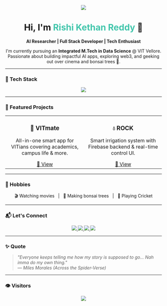 <!-- Rishi Kethan Reddy - GitHub Profile README (Markdown-Only Version) -->

<p align="center">
  <img src="https://img.shields.io/badge/Welcome-black?style=flat-square&logo=github&logoColor=white" />
</p>

<h1 align="center">Hi, I'm <span style="color:#43C6AC">Rishi Kethan Reddy</span> 👋</h1>

<p align="center"><strong>AI Researcher | Full Stack Developer | Tech Enthusiast</strong></p>

<p align="center">
I'm currently pursuing an <strong>Integrated M.Tech in Data Science</strong> @ VIT Vellore. <br>
Passionate about building impactful AI apps, exploring web3, and geeking out over cinema and bonsai trees 🌱.
</p>

---

### 🧠 Tech Stack
<p align="center">
  <img src="https://skillicons.dev/icons?i=html,css,js,ts,react,nodejs,tailwind,firebase,supabase,python,java,cpp" />
</p>

---

### 🚀 Featured Projects

<table align="center">
  <tr>
    <td align="center" width="300">
      <h3>🧭 VITmate</h3>
      <p>All-in-one smart app for VITians covering academics, campus life & more.</p>
      <a href="https://drive.google.com/file/d/1SrE6RSgknQ0-uYPYTbXAgiqyJrjTxk6x/view?usp=drivesdk" target="_blank">🔗 View</a>
    </td>
    <td align="center" width="300">
      <h3>💧 ROCK</h3>
      <p>Smart irrigation system with Firebase backend & real-time control UI.</p>
      <a href="https://rock-irrigation-app-2.web.app/" target="_blank">🔗 View</a>
    </td>
  </tr>
</table>

---

### 🧩 Hobbies

<p align="center">🎬 Watching movies &nbsp;&nbsp;|&nbsp;&nbsp; 🌿 Making bonsai trees &nbsp;&nbsp;|&nbsp;&nbsp; 🏏 Playing Cricket</p>

---

### 📬 Let's Connect

<p align="center">
  <a href="https://www.linkedin.com/in/rishikethanreddy" target="_blank">
    <img src="https://img.shields.io/badge/LinkedIn-%230077B5.svg?style=flat&logo=linkedin&logoColor=white" />
  </a>
  <a href="https://x.com/prkr29" target="_blank">
    <img src="https://img.shields.io/badge/Twitter-%231DA1F2.svg?style=flat&logo=twitter&logoColor=white" />
  </a>
  <a href="https://www.instagram.com/igobyrishi" target="_blank">
    <img src="https://img.shields.io/badge/Instagram-%23E4405F.svg?style=flat&logo=instagram&logoColor=white" />
  </a>
  <a href="mailto:palarishikethanreddy@gmail.com" target="_blank">
    <img src="https://img.shields.io/badge/Gmail-D14836?style=flat&logo=gmail&logoColor=white" />
  </a>
</p>

---

### ✨ Quote

> _"Everyone keeps telling me how my story is supposed to go… Nah imma do my own thing."_  
> — *Miles Morales (Across the Spider-Verse)*

---

### 👁️ Visitors

<p align="center">
  <img src="https://komarev.com/ghpvc/?username=rishikethanreddy&color=43C6AC&style=flat" />
</p>
